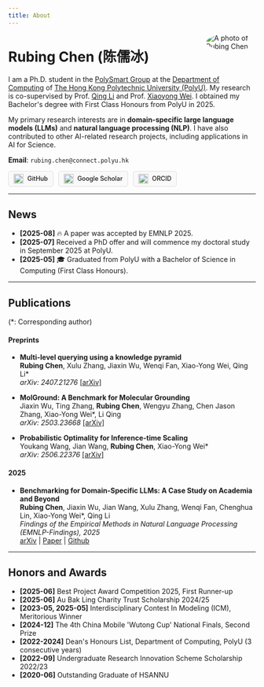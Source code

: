 ```yaml
---
title: About
---
```


<img src="images/selfie_square.jpg" alt="A photo of Rubing Chen" style="max-width:20%; min-width:40px; float:right; border-radius:50%; margin: 0 0 1em 1em;"/>

# Rubing Chen (陈儒冰)


I am a Ph.D. student in the [PolySmart Group](https://www.polyu.edu.hk/comp/polysmart/) at the [Department of Computing](https://www.polyu.edu.hk/comp/) of [The Hong Kong Polytechnic University (PolyU)](https://www.polyu.edu.hk/). My research is co-supervised by Prof. [Qing Li](https://www.polyu.edu.hk/comp/people/academic-staff/prof-li-qing/) and Prof. [Xiaoyong Wei](https://www.polyu.edu.hk/comp/people/academic-staff/dr-wei-xiaoyong/). I obtained my Bachelor's degree with First Class Honours from PolyU in 2025.

My primary research interests are in **domain-specific large language models (LLMs)** and **natural language processing (NLP)**. I have also contributed to other AI-related research projects, including applications in AI for Science.


**Email**: `rubing.chen@connect.polyu.hk`
<!-- Icon Links Block -->
<div style="margin-top: 1em; display: flex; flex-wrap: wrap; gap: 10px;">
    <!-- GitHub -->
    <a href="https://github.com/Anya-RB-Chen" target="_blank" rel="noopener noreferrer" style="display: inline-flex; align-items: center; padding: 5px 10px; border: 1px solid #ddd; border-radius: 5px; text-decoration: none; color: inherit; background-color: #f9f9f9;">
        <img src="https://cdn.simpleicons.org/github/000" alt="GitHub Logo" style="height: 20px; margin-right: 8px;">
        <span style="font-size: 0.9em; font-weight: 500;">GitHub</span>
    </a>
    <!-- Google Scholar -->
    <a href="https://scholar.google.com/citations?user=lEjqi_MAAAAJ&hl=en" target="_blank" rel="noopener noreferrer" style="display: inline-flex; align-items: center; padding: 5px 10px; border: 1px solid #ddd; border-radius: 5px; text-decoration: none; color: inherit; background-color: #f9f9f9;">
        <img src="https://cdn.simpleicons.org/googlescholar/4285F4" alt="Google Scholar Logo" style="height: 20px; margin-right: 8px;">
        <span style="font-size: 0.9em; font-weight: 500;">Google Scholar</span>
    </a>
    <!-- ORCID -->
    <a href="https://orcid.org/my-orcid?orcid=0009-0006-6975-7134" target="_blank" rel="noopener noreferrer" style="display: inline-flex; align-items: center; padding: 5px 10px; border: 1px solid #ddd; border-radius: 5px; text-decoration: none; color: inherit; background-color: #f9f9f9;">
        <img src="https://cdn.simpleicons.org/orcid/A6CE39" alt="ORCID Logo" style="height: 20px; margin-right: 8px;">
        <span style="font-size: 0.9em; font-weight: 500;">ORCID</span>
    </a>
</div>

---

## News

-   **[2025-08]** 🔥 A paper was accepted by EMNLP 2025.
-   **[2025-07]** Received a PhD offer and will commence my doctoral study in September 2025 at PolyU.
-   **[2025-05]** 🎓 Graduated from PolyU with a Bachelor of Science in Computing (First Class Honours).


---

## Publications
(*: Corresponding author)

#### Preprints
-   **Multi-level querying using a knowledge pyramid**<br>
    **Rubing Chen**, Xulu Zhang, Jiaxin Wu, Wenqi Fan, Xiao-Yong Wei, Qing Li*<br>
    *arXiv: 2407.21276* [[arXiv]](https://arxiv.org/abs/2407.21276)

-   **MolGround: A Benchmark for Molecular Grounding**<br>
    Jiaxin Wu, Ting Zhang, **Rubing Chen**, Wengyu Zhang, Chen Jason Zhang, Xiao-Yong Wei*, Li Qing<br>
    *arXiv: 2503.23668* [[arXiv]](https://arxiv.org/abs/2503.23668)

-   **Probabilistic Optimality for Inference-time Scaling**<br>
    Youkang Wang, Jian Wang, **Rubing Chen**, Xiao-Yong Wei*<br>
    *arXiv: 2506.22376* [[arXiv]](https://arxiv.org/abs/2506.22376)

#### 2025
-   **Benchmarking for Domain-Specific LLMs: A Case Study on Academia and Beyond**<br>
    **Rubing Chen**, Jiaxin Wu, Jian Wang, Xulu Zhang, Wenqi Fan, Chenghua Lin, Xiao-Yong Wei*, Qing Li<br>
    *Findings of the Empirical Methods in Natural Language Processing (EMNLP-Findings), 2025*<br>
    [arXiv](https://arxiv.org/abs/2508.07353) | [Paper]() | [Github]()


---

## Honors and Awards

-   **[2025-06]** Best Project Award Competition 2025, First Runner-up
-   **[2025-06]** Au Bak Ling Charity Trust Scholarship 2024/25
-   **[2023-05, 2025-05]** Interdisciplinary Contest In Modeling (ICM), Meritorious Winner
-   **[2024-12]** The 4th China Mobile 'Wutong Cup' National Finals, Second Prize
-   **[2022-2024]** Dean's Honours List, Department of Computing, PolyU (3 consecutive years)
-   **[2022-09]** Undergraduate Research Innovation Scheme Scholarship 2022/23
-   **[2020-06]** Outstanding Graduate of HSANNU


<!-- MapMyVisitors Widget -->
<script type='text/javascript' id='mapmyvisitors' src='https://mapmyvisitors.com/map.js?cl=080808&w=300&t=tt&d=5fkWaYaXIFBjo3ZXLy9Im1_uvPCz7ekv5UGtkp5SEiE&co=f4f4f4&cmo=dcb2ff&cmn=ff52c6&ct=808080'></script>
